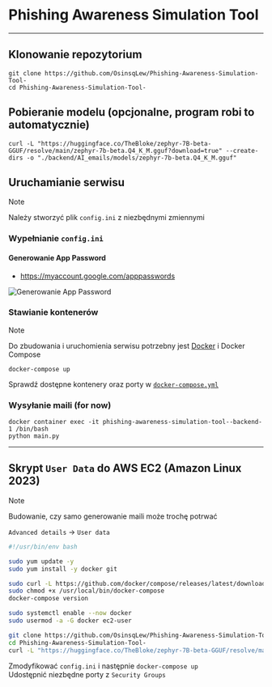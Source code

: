 # Phishing Awareness Simulation Tool
---

## Klonowanie repozytorium
```shell
git clone https://github.com/OsinsqLew/Phishing-Awareness-Simulation-Tool-
cd Phishing-Awareness-Simulation-Tool-
```

## Pobieranie modelu (opcjonalne, program robi to automatycznie)
```shell
curl -L "https://huggingface.co/TheBloke/zephyr-7B-beta-GGUF/resolve/main/zephyr-7b-beta.Q4_K_M.gguf?download=true" --create-dirs -o "./backend/AI_emails/models/zephyr-7b-beta.Q4_K_M.gguf"
```

## Uruchamianie serwisu
> [!NOTE]
> Należy stworzyć plik `config.ini` z niezbędnymi zmiennymi
### Wypełnianie `config.ini`
#### Generowanie App Password
- https://myaccount.google.com/apppasswords

![Generowanie App Password](https://github.com/user-attachments/assets/890283d1-0fb6-4550-82e0-b529ebb33068)

### Stawianie kontenerów
> [!NOTE]
> Do zbudowania i uruchomienia serwisu potrzebny jest [Docker](https://docs.docker.com/get-started/get-docker/) i Docker Compose

```shell
docker-compose up
```
Sprawdź dostępne kontenery oraz porty w [`docker-compose.yml`](./docker-compose.yml)

### Wysyłanie maili (for now)
```shell
docker container exec -it phishing-awareness-simulation-tool--backend-1 /bin/bash
python main.py
```

---
## Skrypt `User Data` do AWS EC2 (Amazon Linux 2023)
> [!NOTE]
> Budowanie, czy samo generowanie maili może trochę potrwać

`Advanced details` -> `User data`
```bash
#!/usr/bin/env bash

sudo yum update -y
sudo yum install -y docker git

sudo curl -L https://github.com/docker/compose/releases/latest/download/docker-compose-$(uname -s)-$(uname -m) -o /usr/local/bin/docker-compose
sudo chmod +x /usr/local/bin/docker-compose
docker-compose version

sudo systemctl enable --now docker
sudo usermod -a -G docker ec2-user

git clone https://github.com/OsinsqLew/Phishing-Awareness-Simulation-Tool-
cd Phishing-Awareness-Simulation-Tool-
curl -L "https://huggingface.co/TheBloke/zephyr-7B-beta-GGUF/resolve/main/zephyr-7b-beta.Q4_K_M.gguf?download=true" --create-dirs -o "./backend/AI_emails/models/zephyr-7b-beta.Q4_K_M.gguf"
```
Zmodyfikować `config.ini` i następnie `docker-compose up`\
Udostępnić niezbędne porty z `Security Groups`
